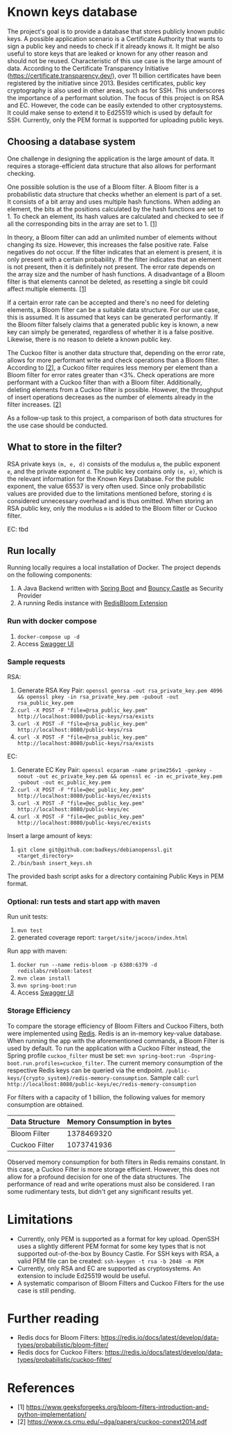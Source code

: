 # Known keys database
The project's goal is to provide a database that stores publicly known public keys. A possible application 
scenario is a Certificate Authority that wants to sign a public key and needs to check if it already knows it. It might 
be also useful to store keys that are leaked or known for any other reason and should not be reused. Characteristic of this use 
case is the large amount of data. According to the Certificate Transparency Initiative 
(https://certificate.transparency.dev/), over 11 billion certificates have been registered by the initiative since 2013. 
Besides certificates, public key cryptography is also used in other areas, such as for SSH. This underscores the importance of a 
performant solution. The focus of this project is on RSA and EC. However, the code can be easily extended to other 
cryptosystems. It could make sense to extend it to Ed25519 which is used by default for SSH. Currently, only the PEM 
format is supported for uploading public keys.

## Choosing a database system
One challenge in designing the application is the large amount of data. It requires a storage-efficient data structure 
that also allows for performant checking.

One possible solution is the use of a Bloom filter. A Bloom filter is a probabilistic data structure that checks whether 
an element is part of a set. It consists of a bit array and uses multiple hash functions. When adding an element, the 
bits at the positions calculated by the hash functions are set to 1. To check an element, its hash values are calculated 
and checked to see if all the corresponding bits in the array are set to 1. [[1]](https://www.geeksforgeeks.org/bloom-filters-introduction-and-python-implementation/)

In theory, a Bloom filter can add an unlimited number of elements without changing its size. However, this increases the 
false positive rate. False negatives do not occur. If the filter indicates that an element is present, it is only present 
with a certain probability. If the filter indicates that an element is not present, then it is definitely not present. 
The error rate depends on the array size and the number of hash functions. A disadvantage of a Bloom filter is that 
elements cannot be deleted, as resetting a single bit could affect multiple elements. [[1]](https://www.geeksforgeeks.org/bloom-filters-introduction-and-python-implementation/)

If a certain error rate can be accepted and there's no need for deleting elements, a Bloom filter can be a suitable data 
structure. For our use case, this is assumed. It is assumed that keys can be generated performantly. If the Bloom filter 
falsely claims that a generated public key is known, a new key can simply be generated, regardless of whether it is a 
false positive. Likewise, there is no reason to delete a known public key.

The Cuckoo filter is another data structure that, depending on the error rate, allows for more performant write and 
check operations than a Bloom filter. According to [[2]](https://www.cs.cmu.edu/~dga/papers/cuckoo-conext2014.pdf), a Cuckoo filter requires less memory per element than a Bloom 
filter for error rates greater than <3%. Check operations are more performant with a Cuckoo filter than with a Bloom 
filter. Additionally, deleting elements from a Cuckoo filter is possible. However, the throughput of insert operations 
decreases as the number of elements already in the filter increases. [[2]](https://www.cs.cmu.edu/~dga/papers/cuckoo-conext2014.pdf)

As a follow-up task to this project, a comparison of both data structures for the use case should be conducted.

## What to store in the filter?
RSA private keys `(m, e, d)` consists of the modulus `m`, the public exponent `e`, and the private exponent `d`. The 
public key contains only `(m, e)`, which is the relevant information for the Known Keys Database. For the public 
exponent, the value 65537 is very often used. Since only probabilistic values are provided due to the limitations 
mentioned before, storing `d` is considered unnecessary overhead and is thus omitted. When storing an RSA public key, 
only the modulus `m` is added to the Bloom filter or Cuckoo filter.

EC: tbd

## Run locally
Running locally requires a local installation of Docker. The project depends on the following components:
1. A Java Backend written with [Spring Boot](https://spring.io/projects/spring-boot) and [Bouncy Castle](https://www.bouncycastle.org/download/bouncy-castle-java/) as Security Provider
2. A running Redis instance with [RedisBloom Extension](https://github.com/RedisBloom/RedisBloom)

### Run with docker compose
1. `docker-compose up -d`
2. Access [Swagger UI](http://localhost:8080/swagger-ui/index.html)

### Sample requests
RSA:
1. Generate RSA Key Pair: `openssl genrsa -out rsa_private_key.pem 4096 && openssl pkey -in rsa_private_key.pem -pubout -out rsa_public_key.pem`
2. `curl -X POST -F "file=@rsa_public_key.pem" http://localhost:8080/public-keys/rsa/exists`
3. `curl -X POST -F "file=@rsa_public_key.pem" http://localhost:8080/public-keys/rsa`
4. `curl -X POST -F "file=@rsa_public_key.pem" http://localhost:8080/public-keys/rsa/exists`

EC:
1. Generate EC Key Pair: `openssl ecparam -name prime256v1 -genkey -noout -out ec_private_key.pem && openssl ec -in ec_private_key.pem -pubout -out ec_public_key.pem`
2. `curl -X POST -F "file=@ec_public_key.pem" http://localhost:8080/public-keys/ec/exists`
3. `curl -X POST -F "file=@ec_public_key.pem" http://localhost:8080/public-keys/ec`
4. `curl -X POST -F "file=@ec_public_key.pem" http://localhost:8080/public-keys/ec/exists`

Insert a large amount of keys:
1. `git clone git@github.com:badkeys/debianopenssl.git <target_directory>`
2. `/bin/bash insert_keys.sh`

The provided bash script asks for a directory containing Public Keys in PEM format.

### Optional: run tests and start app with maven
Run unit tests:
1. `mvn test`
2. generated coverage report: `target/site/jacoco/index.html`

Run app with maven:
1. `docker run --name redis-bloom -p 6380:6379 -d redislabs/rebloom:latest`
2. `mvn clean install`
3. `mvn spring-boot:run`
4. Access [Swagger UI](http://localhost:8080/swagger-ui/index.html)

### Storage Efficiency
To compare the storage efficiency of Bloom Filters and Cuckoo Filters, both were implemented using
[Redis](https://redis.io/docs/latest/). Redis is an in-memory key-value database. When running the app with the 
aforementioned commands, a Bloom Filter is used by default. To run the application with a Cuckoo Filter instead, the 
Spring profile `cuckoo_filter` must be set: `mvn spring-boot:run -Dspring-boot.run.profiles=cuckoo_filter`.
The current memory consumption of the respective Redis keys can be queried via the endpoint.
`/public-keys/{crypto_system}/redis-memory-consumption`. Sample call: `curl http://localhost:8080/public-keys/ec/redis-memory-consumption`

For filters with a capacity of 1 billion, the following values for memory consumption are obtained.

| Data Structure | Memory Consumption in bytes |
|----------------|-----------------------------|
| Bloom Filter   | 1378469320                  |
| Cuckoo Filter  | 1073741936                  |

Observed memory consumption for both filters in Redis remains constant.
In this case, a Cuckoo Filter is more storage efficient. However, this does not allow for a profound decision for one of 
the data structures. The performance of read and write operations must also be considered.
I ran some rudimentary tests, but didn't get any significant results yet.

# Limitations
- Currently, only PEM is supported as a format for key upload. OpenSSH uses a slightly different PEM format for some key types that is not supported out-of-the-box by Bouncy Castle. For SSH keys with RSA, a valid PEM file can be created: `ssh-keygen -t rsa -b 2048 -m PEM`
- Currently, only RSA and EC are supported as cryptosystems. An extension to include Ed25519 would be useful.
- A systematic comparison of Bloom Filters and Cuckoo Filters for the use case is still pending.

# Further reading
- Redis docs for Bloom Filters: https://redis.io/docs/latest/develop/data-types/probabilistic/bloom-filter/
- Redis docs for Cuckoo Filters: https://redis.io/docs/latest/develop/data-types/probabilistic/cuckoo-filter/

# References
- [1] https://www.geeksforgeeks.org/bloom-filters-introduction-and-python-implementation/
- [2] https://www.cs.cmu.edu/~dga/papers/cuckoo-conext2014.pdf
